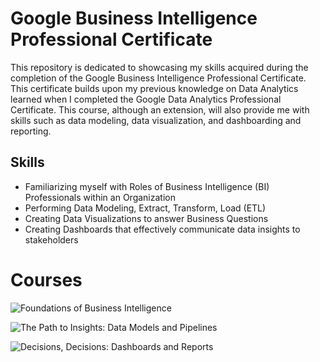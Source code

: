 # Google Business Intelligence Professional Certificate
This repository is dedicated to showcasing my skills acquired during the completion of the Google Business Intelligence Professional Certificate. This certificate builds upon my previous knowledge on Data Analytics learned when I completed the Google Data Analytics Professional Certificate. This course, although an extension, will also provide me with skills such as data modeling, data visualization, and dashboarding and reporting. 

## Skills
<ul>
  <li> Familiarizing myself with Roles of Business Intelligence (BI) Professionals within an Organization </li>
  <li> Performing Data Modeling, Extract, Transform, Load (ETL) </li>
  <li> Creating Data Visualizations to answer Business Questions </li>
  <li> Creating Dashboards that effectively communicate data insights to stakeholders </li>
</ul>

# Courses
![Foundations of Business Intelligence](https://github.com/CindCodes/Google-Business-Intelligence-Capstone/tree/main/Foundations-of-Business-Intelligence)

![The Path to Insights: Data Models and Pipelines](https://github.com/CindCodes/Google-Business-Intelligence-Capstone/tree/main/Data-Models-and-Pipelines)

![Decisions, Decisions: Dashboards and Reports](https://github.com/CindCodes/Google-Business-Intelligence-Capstone/tree/main/Dashboards-and-Reports)
